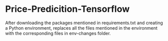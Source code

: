 # Price-Predicition-Tensorflow
After downloading the packages mentioned in requirements.txt and creating a Python environment, replaces all the files mentioned in the environment with the corresponding files in env-changes folder. 
